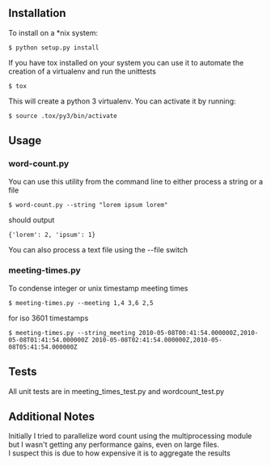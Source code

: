 ## Installation

To install on a *nix system:

<pre><code>$ python setup.py install</code></pre>

If you have tox installed on your system you can use it to automate the creation of a virtualenv and run the unittests

<pre><code>$ tox </code></pre>

This will create a python 3 virtualenv.  You can activate it by running:

<pre><code>$ source .tox/py3/bin/activate  </code></pre>


## Usage


### word-count.py

You can use this utility from the command line to either process a string or a file

<pre><code>$ word-count.py --string "lorem ipsum lorem"  </code></pre>

should output

<pre><code>{'lorem': 2, 'ipsum': 1}</pre></code>

You can also process a text file using the --file switch


### meeting-times.py

To condense integer or unix timestamp meeting times

<pre><code>$ meeting-times.py --meeting 1,4 3,6 2,5  </code></pre>

for iso 3601 timestamps

<pre><code>$ meeting-times.py --string_meeting 2010-05-08T00:41:54.000000Z,2010-05-08T01:41:54.000000Z 2010-05-08T02:41:54.000000Z,2010-05-08T05:41:54.000000Z  </code></pre>


## Tests

All unit tests are in meeting_times_test.py and wordcount_test.py


## Additional Notes

Initially I tried to parallelize word count using the multiprocessing module but I wasn't getting any performance gains, even on large files.  
I suspect this is due to how expensive it is to aggregate the results
